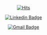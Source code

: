 <div align=center>
  
[![Hits](https://hits.seeyoufarm.com/api/count/incr/badge.svg?url=https%3A%2F%2Fgithub.com%2Fgjbae1212%2Fhit-counter)](https://hits.seeyoufarm.com)
  
[![Linkedin Badge](https://img.shields.io/badge/-LinkedIn-blue?style=flat-square&logo=Linkedin&logoColor=white&link=https://www.linkedin.com/in/jung-gyu-yoon-295246193/)](https://www.linkedin.com/in/jung-gyu-yoon-295246193/)
  
[![Gmail Badge](https://img.shields.io/badge/Gmail-d14836?style=flat-square&logo=Gmail&logoColor=white&link=mailto:yjg30737@gmail.com)](mailto:yjg30737@gmail.com)
  
</div>

